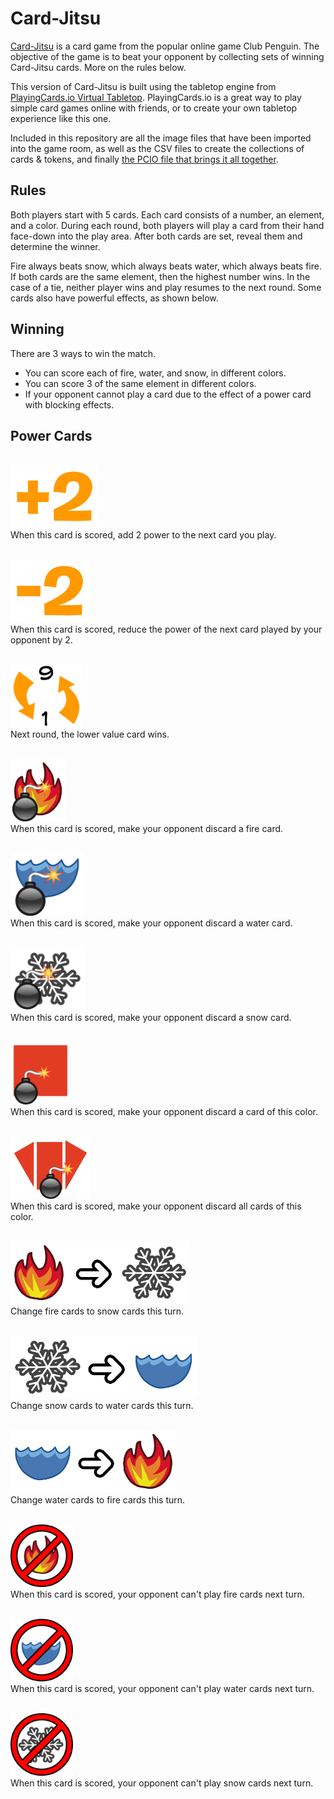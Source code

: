 # Card-Jitsu

[Card-Jitsu](https://clubpenguin.fandom.com/wiki/Card-Jitsu) is a card game from the popular online game Club Penguin. The objective of the game is to beat your opponent by collecting sets of winning Card-Jitsu cards. More on the rules below.

This version of Card-Jitsu is built using the tabletop engine from [PlayingCards.io Virtual Tabletop](https://playingcards.io). PlayingCards.io is a great way to play simple card games online with friends, or to create your own tabletop experience like this one.

Included in this repository are all the image files that have been imported into the game room, as well as the CSV files to create the collections of cards & tokens, and finally [the PCIO file that brings it all together](https://playingcards.io/docs/room-import-export).

## Rules

Both players start with 5 cards. Each card consists of a number, an element, and a color. During each round, both players will play a card from their hand face-down into the play area. After both cards are set, reveal them and determine the winner.

Fire always beats snow, which always beats water, which always beats fire. If both cards are the same element, then the highest number wins. In the case of a tie, neither player wins and play resumes to the next round. Some cards also have powerful effects, as shown below.

## Winning

There are 3 ways to win the match.
- You can score each of fire, water, and snow, in different colors.
- You can score 3 of the same element in different colors.
- If your opponent cannot play a card due to the effect of a power card with blocking effects.

## Power Cards

<br><img src="/powers/CJ_2_Power.webp" height="100"><br>
When this card is scored, add 2 power to the next card you play.

<br><img src="/powers/CJ_-2_Power.webp" height="100"><br>
When this card is scored, reduce the power of the next card played by your opponent by 2.

<br><img src="/powers/CJ_Power_Reversal.webp" height="100"><br>
Next round, the lower value card wins.

<br><img src="/powers/CJ_Discard_Fire.webp" height="100"><br>
When this card is scored, make your opponent discard a fire card.

<br><img src="/powers/CJ_Discard_Water.webp" height="100"><br>
When this card is scored, make your opponent discard a water card.

<br><img src="/powers/CJ_Discard_Snow.webp" height="100"><br>
When this card is scored, make your opponent discard a snow card.

<br><img src="/powers/CJ_Discard_Red_Card.webp" height="100"><br>
When this card is scored, make your opponent discard a card of this color.

<br><img src="/powers/CJ_Discard_Red_Cards.webp" height="100"><br>
When this card is scored, make your opponent discard all cards of this color.

<br><img src="/powers/CJ_Change_Fire_to_Snow.webp" height="100"><br>
Change fire cards to snow cards this turn.

<br><img src="/powers/CJ_Change_Snow_to_Water.webp" height="100"><br>
Change snow cards to water cards this turn.

<br><img src="/powers/CJ_Change_Water_to_Fire.webp" height="100"><br>
Change water cards to fire cards this turn.

<br><img src="/powers/CJ_Block_Fire.webp" height="100"><br>
When this card is scored, your opponent can't play fire cards next turn.

<br><img src="/powers/CJ_Block_Water.webp" height="100"><br>
When this card is scored, your opponent can't play water cards next turn.

<br><img src="/powers/CJ_Block_Snow.webp" height="100"><br>
When this card is scored, your opponent can't play snow cards next turn.
